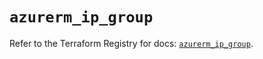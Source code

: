 # `azurerm_ip_group`

Refer to the Terraform Registry for docs: [`azurerm_ip_group`](https://registry.terraform.io/providers/hashicorp/azurerm/3.96.0/docs/resources/ip_group).
